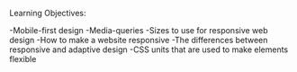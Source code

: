 Learning Objectives:

-Mobile-first design
-Media-queries
-Sizes to use for responsive web design
-How to make a website responsive
-The differences between responsive and adaptive design
-CSS units that are used to make elements flexible
